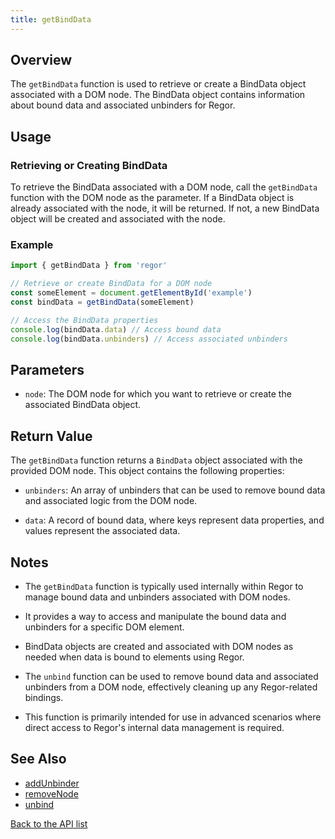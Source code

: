 ```yaml
---
title: getBindData
---
```



## Overview

The `getBindData` function is used to retrieve or create a BindData object associated with a DOM node. The BindData object contains information about bound data and associated unbinders for Regor.

## Usage

### Retrieving or Creating BindData

To retrieve the BindData associated with a DOM node, call the `getBindData` function with the DOM node as the parameter. If a BindData object is already associated with the node, it will be returned. If not, a new BindData object will be created and associated with the node.

### Example

```javascript
import { getBindData } from 'regor'

// Retrieve or create BindData for a DOM node
const someElement = document.getElementById('example')
const bindData = getBindData(someElement)

// Access the BindData properties
console.log(bindData.data) // Access bound data
console.log(bindData.unbinders) // Access associated unbinders
```

## Parameters

- `node`: The DOM node for which you want to retrieve or create the associated BindData object.

## Return Value

The `getBindData` function returns a `BindData` object associated with the provided DOM node. This object contains the following properties:

- `unbinders`: An array of unbinders that can be used to remove bound data and associated logic from the DOM node.

- `data`: A record of bound data, where keys represent data properties, and values represent the associated data.

## Notes

- The `getBindData` function is typically used internally within Regor to manage bound data and unbinders associated with DOM nodes.

- It provides a way to access and manipulate the bound data and unbinders for a specific DOM element.

- BindData objects are created and associated with DOM nodes as needed when data is bound to elements using Regor.

- The `unbind` function can be used to remove bound data and associated unbinders from a DOM node, effectively cleaning up any Regor-related bindings.

- This function is primarily intended for use in advanced scenarios where direct access to Regor's internal data management is required.

## See Also

- [addUnbinder](/api/addUnbinder)
- [removeNode](/api/removeNode)
- [unbind](/api/unbind)

[Back to the API list](/api/regor-api)

